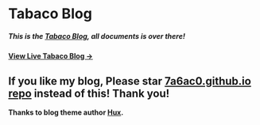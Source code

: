 # Tabaco Blog

##### This is the [Tabaco Blog](https://github.com/7a6ac0/7a6ac0.github.io), all documents is over there!

#### [View Live Tabaco Blog &rarr;](https://tabacowang.me)

## If you like my blog, Please star [7a6ac0.github.io repo](https://github.com/7a6ac0/7a6ac0.github.io) instead of this! Thank you!

**Thanks to blog theme author [Hux](https://huangxuan.me/).**
